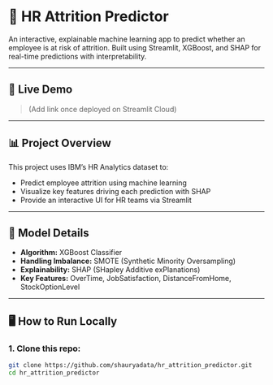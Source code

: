 # 💼 HR Attrition Predictor

An interactive, explainable machine learning app to predict whether an employee is at risk of attrition. Built using Streamlit, XGBoost, and SHAP for real-time predictions with interpretability.

---

## 🚀 Live Demo

> (Add link once deployed on Streamlit Cloud)

---

## 📊 Project Overview

This project uses IBM’s HR Analytics dataset to:
- Predict employee attrition using machine learning
- Visualize key features driving each prediction with SHAP
- Provide an interactive UI for HR teams via Streamlit

---

## 🧠 Model Details

- **Algorithm:** XGBoost Classifier
- **Handling Imbalance:** SMOTE (Synthetic Minority Oversampling)
- **Explainability:** SHAP (SHapley Additive exPlanations)
- **Key Features:** OverTime, JobSatisfaction, DistanceFromHome, StockOptionLevel

---

## 🖥️ How to Run Locally

### 1. Clone this repo:
```bash
git clone https://github.com/shauryadata/hr_attrition_predictor.git
cd hr_attrition_predictor
